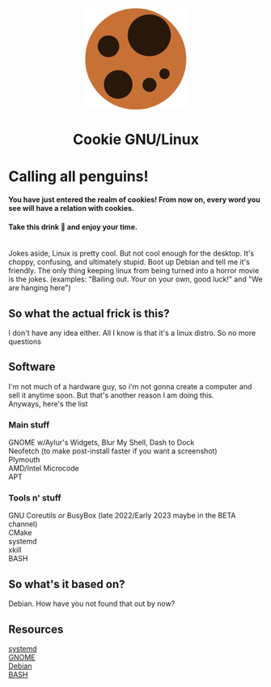 <!--Project Logo-->
<p align="center">
<img src="https://raw.githubusercontent.com/oreo-zip/oreo-zip-logos/f20ab272d18132a8c7cef8d7a58eda0b46c718ef/cookielinux-logo.svg" width=200 class="center"/>
</p>
<h1 align="center">Cookie GNU/Linux</h1>

# Calling all penguins!

#### You have just entered the realm of cookies! From now on, every word you see will have a relation with cookies.
#### Take this drink 🧋 and enjoy your time.

<br>
Jokes aside, Linux is pretty cool. But not cool enough for the desktop. It's choppy, confusing, and ultimately stupid. Boot up Debian and tell me it's friendly. The only thing keeping linux from being turned into a horror movie is the jokes. (examples: "Bailing out. Your on your own, good luck!" and "We are hanging here")

## So what the actual frick is this?
I don't have any idea either. All I know is that it's a linux distro. So no more questions

## Software
I'm not much of a hardware guy, so i'm not gonna create a computer and sell it anytime soon. But that's another reason I am doing this.
<br>Anyways, here's the list

### Main stuff

GNOME w/Aylur's Widgets, Blur My Shell, Dash to Dock
<br>
Neofetch (to make post-install faster if you want a screenshot)
<br>
Plymouth
<br>
AMD/Intel Microcode
<br>
APT

### Tools n' stuff
GNU Coreutils *or* BusyBox (late 2022/Early 2023 maybe in the BETA channel)
<br>
CMake
<br>
systemd
<br>
xkill
<br>
BASH

## So what's it based on?
Debian. How have you not found that out by now?

## Resources
[systemd][systemd-init]
<br>
[GNOME][gnome]
<br>
[Debian][debian]
<br>
[BASH][bash]

<!--Links-->
[systemd-init]: https://systemd.io
[gnome]: https://gnome.org
[debian]: https://debian.org
[bash]: https://gnu.org/software/bash/
